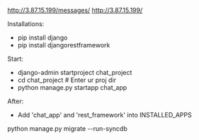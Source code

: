 http://3.87.15.199/messages/
http://3.87.15.199/

Installations:
- pip install django
- pip install djangorestframework

Start:
- django-admin startproject chat_project
- cd chat_project # Enter ur proj dir
- python manage.py startapp chat_app

After:
- Add 'chat_app' and 'rest_framework' into INSTALLED_APPS


python manage.py migrate --run-syncdb
